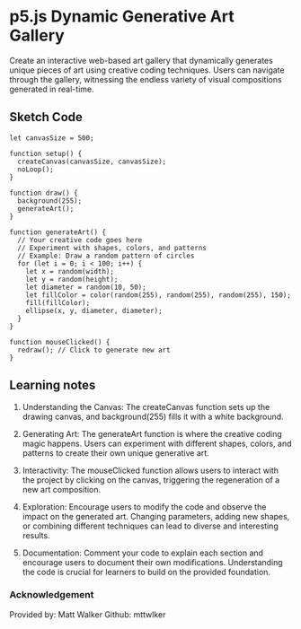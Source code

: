 # p5.js Dynamic Generative Art Gallery
Create an interactive web-based art gallery that dynamically generates unique pieces of art using creative coding techniques. Users can navigate through the gallery, witnessing the endless variety of visual compositions generated in real-time. 
## Sketch Code
```
let canvasSize = 500;

function setup() {
  createCanvas(canvasSize, canvasSize);
  noLoop();
}

function draw() {
  background(255);
  generateArt();
}

function generateArt() {
  // Your creative code goes here
  // Experiment with shapes, colors, and patterns
  // Example: Draw a random pattern of circles
  for (let i = 0; i < 100; i++) {
    let x = random(width);
    let y = random(height);
    let diameter = random(10, 50);
    let fillColor = color(random(255), random(255), random(255), 150);
    fill(fillColor);
    ellipse(x, y, diameter, diameter);
  }
}

function mouseClicked() {
  redraw(); // Click to generate new art
}
```
## Learning notes
1. Understanding the Canvas: The createCanvas function sets up the drawing canvas, and background(255) fills it with a white background.

2. Generating Art: The generateArt function is where the creative coding magic happens. Users can experiment with different shapes, colors, and patterns to create their own unique generative art.

3. Interactivity: The mouseClicked function allows users to interact with the project by clicking on the canvas, triggering the regeneration of a new art composition.

4. Exploration: Encourage users to modify the code and observe the impact on the generated art. Changing parameters, adding new shapes, or combining different techniques can lead to diverse and interesting results.

5. Documentation: Comment your code to explain each section and encourage users to document their own modifications. Understanding the code is crucial for learners to build on the provided foundation.
### Acknowledgement
Provided by: Matt Walker
Github: mttwlker